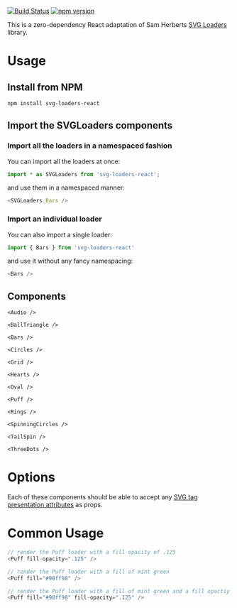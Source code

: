 [![Build Status](https://travis-ci.org/ajwann/svg-loaders-react.svg?branch=master)](https://travis-ci.org/ajwann/svg-loaders-react)
[![npm version](https://badge.fury.io/js/svg-loaders-react.svg)](https://badge.fury.io/js/svg-loaders-react)

This is a zero-dependency React adaptation of Sam Herberts [SVG Loaders](https://github.com/SamHerbert/SVG-Loaders) library.

# Usage

## Install from NPM
```bash
npm install svg-loaders-react
```

## Import the SVGLoaders components

### Import all the loaders in a namespaced fashion
You can import all the loaders at once:
```js
import * as SVGLoaders from 'svg-loaders-react';
```
and use them in a namespaced manner:
```js
<SVGLoaders.Bars />
```

### Import an individual loader
You can also import a single loader:
```js
import { Bars } from 'svg-loaders-react'
```
and use it without any fancy namespacing:
```js
<Bars />
```

## Components

```<Audio />```

```<BallTriangle />```

```<Bars />```

```<Circles />```

```<Grid />```

```<Hearts />```

```<Oval />```

```<Puff />```

```<Rings />```

```<SpinningCircles />```

```<TailSpin />```

```<ThreeDots />```

# Options

Each of these components should be able to accept any [SVG tag presentation attributes](https://developer.mozilla.org/en-US/docs/Web/SVG/Attribute/Presentation) as props. 

# Common Usage
```Javascript
// render the Puff loader with a fill opacity of .125
<Puff fill-opacity=".125" />

// render the Puff loader with a fill of mint green
<Puff fill="#98ff98" />

// render the Puff loader with a fill of mint green and a fill opactiy of .125
<Puff fill="#98ff98" fill-opacity=".125" />
```



